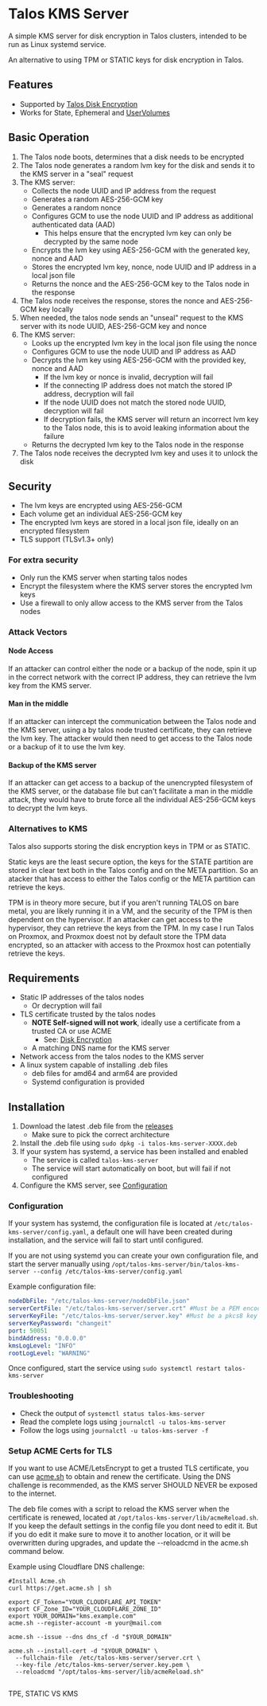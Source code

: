 # Talos KMS Server

A simple KMS server for disk encryption in Talos clusters, intended to be run as Linux systemd service.

An alternative to using TPM or STATIC keys for disk encryption in Talos.


## Features

* Supported by [Talos Disk Encryption](https://www.talos.dev/v1.11/talos-guides/configuration/disk-encryption/)
* Works for State, Ephemeral and [UserVolumes](https://www.talos.dev/v1.11/talos-guides/configuration/disk-management/user/)


## Basic Operation

1. The Talos node boots, determines that a disk needs to be encrypted
2. The Talos node generates a random lvm key for the disk and sends it to the KMS server in a "seal" request
3. The KMS server:
    * Collects the node UUID and IP address from the request
    * Generates a random AES-256-GCM key
    * Generates a random nonce
    * Configures GCM to use the node UUID and IP address as additional authenticated data (AAD)
        * This helps ensure that the encrypted lvm key can only be decrypted by the same node
    * Encrypts the lvm key using AES-256-GCM with the generated key, nonce and AAD
    * Stores the encrypted lvm key, nonce, node UUID and IP address in a local json file
    * Returns the nonce and the AES-256-GCM key to the Talos node in the response
4. The Talos node receives the response, stores the nonce and AES-256-GCM key locally
5. When needed, the talos node sends an "unseal" request to the KMS server with its node UUID, AES-256-GCM key and nonce
6. The KMS server:
    * Looks up the encrypted lvm key in the local json file using the nonce
    * Configures GCM to use the node UUID and IP address as AAD
    * Decrypts the lvm key using AES-256-GCM with the provided key, nonce and AAD
        * If the lvm key or nonce is invalid, decryption will fail
        * If the connecting IP address does not match the stored IP address, decryption will fail
        * If the node UUID does not match the stored node UUID, decryption will fail
        * If decryption fails, the KMS server will return an incorrect lvm key to the Talos node, this is to avoid leaking information about the failure
    * Returns the decrypted lvm key to the Talos node in the response
7. The Talos node receives the decrypted lvm key and uses it to unlock the disk


## Security

* The lvm keys are encrypted using AES-256-GCM
* Each volume get an individual AES-256-GCM key
* The encrypted lvm keys are stored in a local json file, ideally on an encrypted filesystem
* TLS support (TLSv1.3+ only)

### For extra security
    
* Only run the KMS server when starting talos nodes
* Encrypt the filesystem where the KMS server stores the encrypted lvm keys
* Use a firewall to only allow access to the KMS server from the Talos nodes

### Attack Vectors

#### Node Access
If an attacker can control either the node or a backup of the node, spin it up in the correct network with the correct IP address, they can retrieve the lvm key from the KMS server.

#### Man in the middle
If an attacker can intercept the communication between the Talos node and the KMS server, using a by talos node trusted certificate, they can retrieve the lvm key.
The attacker would then need to get access to the Talos node or a backup of it to use the lvm key.

#### Backup of the KMS server
If an attacker can get access to a backup of the unencrypted filesystem of the KMS server, or the database file but can't facilitate a man in the middle attack, they would have to brute force all the individual AES-256-GCM keys to decrypt the lvm keys.

### Alternatives to KMS

Talos also supports storing the disk encryption keys in TPM or as STATIC. 

Static keys are the least secure option, the keys for the STATE partition are stored in clear text both in the Talos config and on the META partition. So an atacker that has access to either the Talos config or the META partition can retrieve the keys.

TPM is in theory more secure, but if you aren't running TALOS on bare metal, you are likely running it in a VM, and the security of the TPM is then dependent on the hypervisor. If an attacker can get access to the hypervisor, they can retrieve the keys from the TPM. In my case I run Talos on Proxmox, and Proxmox doest not by default store the TPM data encrypted, so an attacker with access to the Proxmox host can potentially retrieve the keys.

## Requirements

* Static IP addresses of the talos nodes
    * Or decryption will fail
* TLS certificate trusted by the talos nodes
    * **NOTE Self-signed will not work**, ideally use a certificate from a trusted CA or use ACME
        * See: [Disk Encryption](https://www.talos.dev/v1.11/talos-guides/configuration/disk-encryption/)
    * A matching DNS name for the KMS server
* Network access from the talos nodes to the KMS server
* A linux system capable of installing .deb files
  * deb files for amd64 and arm64 are provided
  * Systemd configuration is provided


## Installation

1. Download the latest .deb file from the [releases](https://github.com/flip-flop-foundry/talos-kms-sever/releases)
   * Make sure to pick the correct architecture
2. Install the .deb file using `sudo dpkg -i talos-kms-server-XXXX.deb`
3. If your system has systemd, a service has been installed and enabled
   * The service is called `talos-kms-server`
   * The service will start automatically on boot, but will fail if not configured
4. Configure the KMS server, see [Configuration](#configuration)

### Configuration

If your system has systemd, the configuration file is located at `/etc/talos-kms-server/config.yaml`, a default one will have been created during installation, and the service will fail to start until configured.

If you are not using systemd you can create your own configuration file, and start the server manually using `/opt/talos-kms-server/bin/talos-kms-server --config /etc/talos-kms-server/config.yaml`


Example configuration file:

```yaml
nodeDbFile: "/etc/talos-kms-server/nodeDbFile.json"
serverCertFile: "/etc/talos-kms-server/server.crt" #Must be a PEM encoded certificate, trusted by the talos nodes
serverKeyFile: "/etc/talos-kms-server/server.key" #Must be a pkcs8 key
serverKeyPassword: "changeit"
port: 50051
bindAddress: "0.0.0.0"
kmsLogLevel: "INFO"
rootLogLevel: "WARNING"
```

Once configured, start the service using `sudo systemctl restart talos-kms-server`


### Troubleshooting

* Check the output of `systemctl status talos-kms-server`
* Read the complete logs using `journalctl -u talos-kms-server`
* Follow the logs using `journalctl -u talos-kms-server -f`



### Setup ACME Certs for TLS

If you want to use ACME/LetsEncrypt to get a trusted TLS certificate, you can use [acme.sh](https://github.com/acmesh-official/acme.sh) to obtain and renew the certificate. Using the DNS challenge is recommended, as the KMS server SHOULD NEVER be exposed to the internet.

The deb file comes with a script to reload the KMS server when the certificate is renewed, located at `/opt/talos-kms-server/lib/acmeReload.sh`. If you keep the default settings in the config file you dont need to edit it. But if you do edit it make sure to move it to another location, or it will be overwritten during upgrades, and update the --reloadcmd in the acme.sh command below.

Example using Cloudflare DNS challenge:

```shell
#Install Acme.sh
curl https://get.acme.sh | sh

export CF_Token="YOUR_CLOUDFLARE_API_TOKEN"
export CF_Zone_ID="YOUR_CLOUDFLARE_ZONE_ID"
export YOUR_DOMAIN="kms.example.com"
acme.sh --register-account -m your@mail.com

acme.sh --issue --dns dns_cf -d "$YOUR_DOMAIN"

acme.sh --install-cert -d "$YOUR_DOMAIN" \
  --fullchain-file  /etc/talos-kms-server/server.crt \
  --key-file /etc/talos-kms-server/server.key.pem \
  --reloadcmd "/opt/talos-kms-server/lib/acmeReload.sh"


```

TPE, STATIC VS KMS